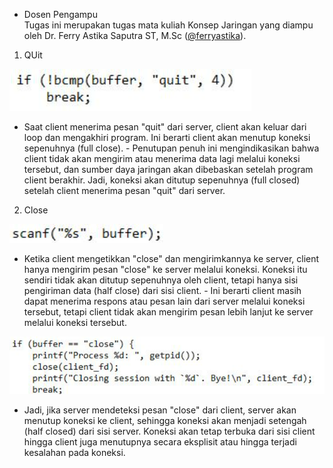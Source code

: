 * Dosen Pengampu  
Tugas ini merupakan tugas mata kuliah Konsep Jaringan yang diampu oleh Dr. Ferry Astika Saputra ST, M.Sc ([@ferryastika](https://github.com/ferryastika)).

1. QUit
   
![Quit](quit.png)
- Saat client menerima pesan "quit" dari server, client akan keluar dari loop dan mengakhiri program. Ini berarti client akan menutup koneksi sepenuhnya (full close). - Penutupan penuh ini mengindikasikan bahwa client tidak akan mengirim atau menerima data lagi melalui koneksi tersebut, dan sumber daya jaringan akan dibebaskan setelah program client berakhir. Jadi, koneksi akan ditutup sepenuhnya (full closed) setelah client menerima pesan "quit" dari server.
2. Close
  
![Close1](close1.png)
- Ketika client mengetikkan "close" dan mengirimkannya ke server, client hanya mengirim pesan "close" ke server melalui koneksi. Koneksi itu sendiri tidak akan ditutup sepenuhnya oleh client, tetapi hanya sisi pengiriman data (half close) dari sisi client. - Ini berarti client masih dapat menerima respons atau pesan lain dari server melalui koneksi tersebut, tetapi client tidak akan mengirim pesan lebih lanjut ke server melalui koneksi tersebut.
  
![Close2](close2.png)
- Jadi, jika server mendeteksi pesan "close" dari client, server akan menutup koneksi ke client, sehingga koneksi akan menjadi setengah (half closed) dari sisi server. Koneksi akan tetap terbuka dari sisi client hingga client juga menutupnya secara eksplisit atau hingga terjadi kesalahan pada koneksi.
